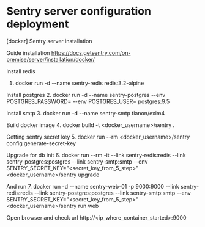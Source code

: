 # Sentry server configuration deployment 
[docker] Sentry server installation

Guide installation
https://docs.getsentry.com/on-premise/server/installation/docker/

Install redis
1. docker run -d --name sentry-redis redis:3.2-alpine

Install postgres
2. docker run -d --name sentry-postgres --env POSTGRES_PASSWORD=<password> --env POSTGRES_USER=<username> postgres:9.5

Install smtp
3. docker run -d --name sentry-smtp tianon/exim4

Build docker image
4. docker build -t <docker_username>/sentry .

Getting sentry secret key
5. docker run --rm <docker_username>/sentry config generate-secret-key

Upgrade for db init
6. docker run --rm -it --link sentry-redis:redis --link sentry-postgres:postgres --link sentry-smtp:smtp --env SENTRY_SECRET_KEY="<secret_key_from_5_step>" <docker_username>/sentry upgrade

And run
7. docker run -d --name sentry-web-01 -p 9000:9000 --link sentry-redis:redis --link sentry-postgres:postgres --link sentry-smtp:smtp --env SENTRY_SECRET_KEY="<secret_key_from_5_step>" <docker_username>/sentry run web


Open browser and check url http://<ip_where_container_started>:9000
